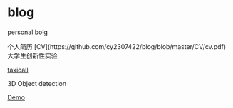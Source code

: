 # blog
personal bolg

<div>
  个人简历
  [CV](https://github.com/cy2307422/blog/blob/master/CV/cv.pdf)
  
</div>

<div>
大学生创新性实验
  
[taxicall](https://github.com/cy2307422/blog/blob/master/TaxiCall.md)

</div>
 
<div>
3D Object detection
  
[Demo](https://github.com/cy2307422/blog/blob/master/Ph.D.md)
 
</div>
